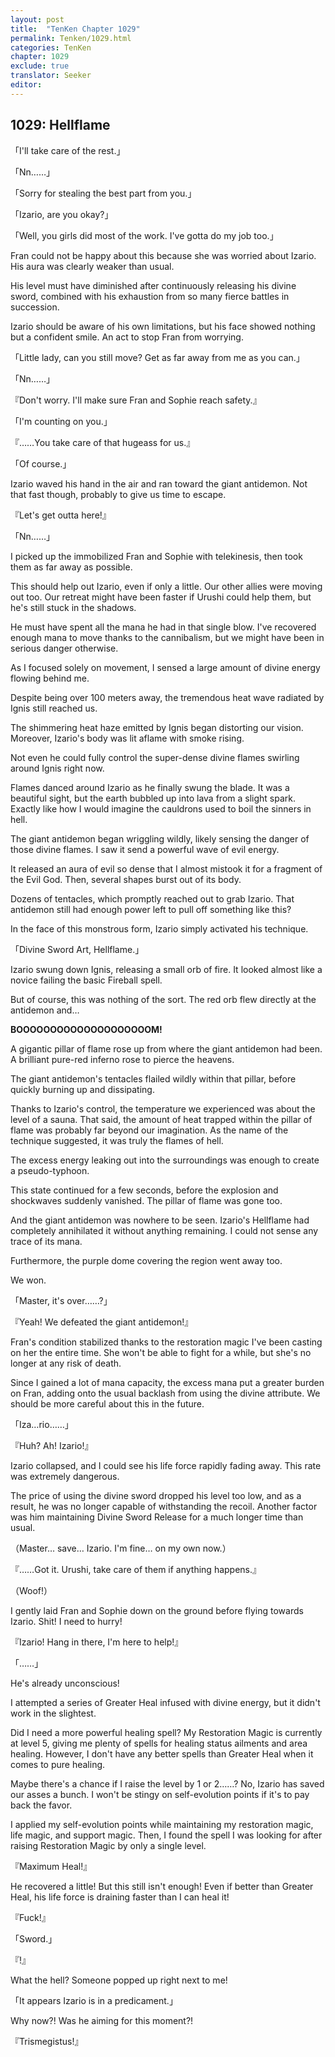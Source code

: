 ```yaml
---
layout: post
title:  "TenKen Chapter 1029"
permalink: Tenken/1029.html
categories: TenKen
chapter: 1029
exclude: true
translator: Seeker
editor: 
---
```

<h2>1029: Hellflame</h2>

「I'll take care of the rest.」

「Nn……」

「Sorry for stealing the best part from you.」

「Izario, are you okay?」

「Well, you girls did most of the work. I've gotta do my job too.」

 Fran could not be happy about this because she was worried about Izario. His aura was clearly weaker than usual.

 His level must have diminished after continuously releasing his divine sword, combined with his exhaustion from so many fierce battles in succession.

 Izario should be aware of his own limitations, but his face showed nothing but a confident smile. An act to stop Fran from worrying.

「Little lady, can you still move? Get as far away from me as you can.」

「Nn……」

『Don't worry. I'll make sure Fran and Sophie reach safety.』

「I'm counting on you.」

『……You take care of that hugeass for us.』

「Of course.」

 Izario waved his hand in the air and ran toward the giant antidemon. Not that fast though, probably to give us time to escape.

『Let's get outta here!』

「Nn……」

 I picked up the immobilized Fran and Sophie with telekinesis, then took them as far away as possible.

 This should help out Izario, even if only a little. Our other allies were moving out too. Our retreat might have been faster if Urushi could help them, but he's still stuck in the shadows.

 He must have spent all the mana he had in that single blow. I've recovered enough mana to move thanks to the cannibalism, but we might have been in serious danger otherwise.

 As I focused solely on movement, I sensed a large amount of divine energy flowing behind me.

 Despite being over 100 meters away, the tremendous heat wave radiated by Ignis still reached us.

 The shimmering heat haze emitted by Ignis began distorting our vision. Moreover, Izario's body was lit aflame with smoke rising.

 Not even he could fully control the super-dense divine flames swirling around Ignis right now.

 Flames danced around Izario as he finally swung the blade. It was a beautiful sight, but the earth bubbled up into lava from a slight spark. Exactly like how I would imagine the cauldrons used to boil the sinners in hell.

 The giant antidemon began wriggling wildly, likely sensing the danger of those divine flames. I saw it send a powerful wave of evil energy.

 It released an aura of evil so dense that I almost mistook it for a fragment of the Evil God. Then, several shapes burst out of its body.

 Dozens of tentacles, which promptly reached out to grab Izario. That antidemon still had enough power left to pull off something like this?

 In the face of this monstrous form, Izario simply activated his technique.

「Divine Sword Art, Hellflame.」

 Izario swung down Ignis, releasing a small orb of fire. It looked almost like a novice failing the basic Fireball spell.

 But of course, this was nothing of the sort. The red orb flew directly at the antidemon and…

 **BOOOOOOOOOOOOOOOOOOOOM!**

 A gigantic pillar of flame rose up from where the giant antidemon had been. A brilliant pure-red inferno rose to pierce the heavens.

 The giant antidemon's tentacles flailed wildly within that pillar, before quickly burning up and dissipating.

 Thanks to Izario's control, the temperature we experienced was about the level of a sauna. That said, the amount of heat trapped within the pillar of flame was probably far beyond our imagination. As the name of the technique suggested, it was truly the flames of hell.

 The excess energy leaking out into the surroundings was enough to create a pseudo-typhoon.

 This state continued for a few seconds, before the explosion and shockwaves suddenly vanished. The pillar of flame was gone too.

 And the giant antidemon was nowhere to be seen. Izario's Hellflame had completely annihilated it without anything remaining. I could not sense any trace of its mana.

 Furthermore, the purple dome covering the region went away too.

 We won.

「Master, it's over……?」

『Yeah! We defeated the giant antidemon!』

Fran's condition stabilized thanks to the restoration magic I've been casting on her the entire time. She won't be able to fight for a while, but she's no longer at any risk of death.

 Since I gained a lot of mana capacity, the excess mana put a greater burden on Fran, adding onto the usual backlash from using the divine attribute. We should be more careful about this in the future.

「Iza…rio……」

『Huh? Ah! Izario!』

 Izario collapsed, and I could see his life force rapidly fading away. This rate was extremely dangerous.

 The price of using the divine sword dropped his level too low, and as a result, he was no longer capable of withstanding the recoil. Another factor was him maintaining Divine Sword Release for a much longer time than usual.

（Master… save… Izario. I'm fine… on my own now.）

『……Got it. Urushi, take care of them if anything happens.』

（Woof!）

 I gently laid Fran and Sophie down on the ground before flying towards Izario. Shit! I need to hurry!

『Izario! Hang in there, I'm here to help!』

「……」

 He's already unconscious!

 I attempted a series of Greater Heal infused with divine energy, but it didn't work in the slightest.

 Did I need a more powerful healing spell? My Restoration Magic is currently at level 5, giving me plenty of spells for healing status ailments and area healing. However, I don't have any better spells than Greater Heal when it comes to pure healing.

 Maybe there's a chance if I raise the level by 1 or 2……? No, Izario has saved our asses a bunch. I won't be stingy on self-evolution points if it's to pay back the favor.

 I applied my self-evolution points while maintaining my restoration magic, life magic, and support magic. Then, I found the spell I was looking for after raising Restoration Magic by only a single level.

『Maximum Heal!』

 He recovered a little! But this still isn't enough! Even if better than Greater Heal, his life force is draining faster than I can heal it!

『Fuck!』

「Sword.」

『!』

 What the hell? Someone popped up right next to me!

「It appears Izario is in a predicament.」

 Why now?! Was he aiming for this moment?!

『Trismegistus!』



